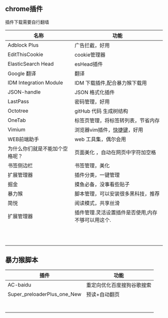 ## chrome插件

插件下载需要自行翻墙

| 名称                           | 功能                                                         |
| ------------------------------ | ------------------------------------------------------------ |
| Adblock Plus                   | 广告拦截，好用                                               |
| EditThisCookie                 | cookie管理器                                                 |
| ElasticSearch Head             | esHead插件                                                   |
| Google 翻译                    | 翻译                                                         |
| IDM Integration Module         | IDM 下载插件,配合暴力猴下载用                                |
| JSON-handle                    | JSON 格式化插件                                              |
| LastPass                       | 密码管理，好用                                               |
| Octotree                       | gitHub 代码 生成树结构                                       |
| OneTab                         | 标签页管理，将标签转列表，节省内存                           |
| Vimium                         | 浏览器vim插件，[快捷键](https://github.com/a827871781/Java-notes/blob/master/chrome/vimium%E5%BF%AB%E6%8D%B7%E9%94%AE.md)，好用 |
| WEB前端助手                    | web 工具集，偶尔会用                                         |
| 为什么你们就是不能加个空格呢？ | 页面美化 ，自动在网页中字符加空格                            |
| 书签侧边栏                     | 书签管理，美化                                               |
| 扩展管理器                     | 插件分类，一键管理                                           |
| 掘金                           | 摸鱼必备，没事看些贴子                                       |
| 暴力猴                         | 脚本管理，可以安装很多黑科技，推荐                           |
| 简悦                           | 阅读模式，共享丝滑                                           |
| 扩展管理器                     | 插件管理.灵活设置插件是否使用,内存不够可以用这个.            |
|                                |                                                              |
|                                |                                                              |
|                                |                                                              |
|                                |                                                              |
|                                |                                                              |
|                                |                                                              |
|                                |                                                              |
|                                |                                                              |
|                                |                                                              |
|                                |                                                              |
|                                |                                                              |

## 暴力猴脚本

| 插件                        | 功能                       |
| --------------------------- | -------------------------- |
| AC-baidu                    | 重定向优化百度搜狗谷歌搜索 |
| Super_preloaderPlus_one_New | 预读+自动翻页              |
|                             |                            |
|                             |                            |
|                             |                            |
|                             |                            |
|                             |                            |
|                             |                            |
|                             |                            |

 